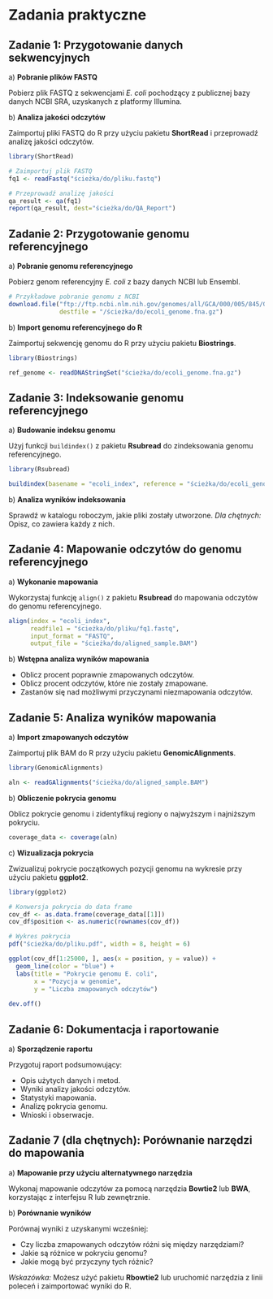 # Zadania praktyczne

## Zadanie 1: Przygotowanie danych sekwencyjnych

a) **Pobranie plików FASTQ**

Pobierz plik FASTQ z sekwencjami *E. coli* pochodzący z publicznej bazy danych NCBI SRA, uzyskanych z platformy Illumina.

b) **Analiza jakości odczytów**

Zaimportuj pliki FASTQ do R przy użyciu pakietu **ShortRead** i przeprowadź analizę jakości odczytów.

```R
library(ShortRead)

# Zaimportuj plik FASTQ
fq1 <- readFastq("ścieżka/do/pliku.fastq")

# Przeprowadź analizę jakości
qa_result <- qa(fq1)
report(qa_result, dest="ścieżka/do/QA_Report")
```

## Zadanie 2: Przygotowanie genomu referencyjnego

a) **Pobranie genomu referencyjnego**

Pobierz genom referencyjny *E. coli* z bazy danych NCBI lub Ensembl.

```R
# Przykładowe pobranie genomu z NCBI
download.file("ftp://ftp.ncbi.nlm.nih.gov/genomes/all/GCA/000/005/845/GCA_000005845.2_ASM584v2/GCA_000005845.2_ASM584v2_genomic.fna.gz",
              destfile = "/ścieżka/do/ecoli_genome.fna.gz")
```

b) **Import genomu referencyjnego do R**

Zaimportuj sekwencję genomu do R przy użyciu pakietu **Biostrings**.

```R
library(Biostrings)

ref_genome <- readDNAStringSet("ścieżka/do/ecoli_genome.fna.gz")
```

## Zadanie 3: Indeksowanie genomu referencyjnego

a) **Budowanie indeksu genomu**

Użyj funkcji `buildindex()` z pakietu **Rsubread** do zindeksowania genomu referencyjnego.

```R
library(Rsubread)

buildindex(basename = "ecoli_index", reference = "ścieżka/do/ecoli_genome.fna.gz")
```

b) **Analiza wyników indeksowania**

Sprawdź w katalogu roboczym, jakie pliki zostały utworzone. *Dla chętnych:* Opisz, co zawiera każdy z nich.

## Zadanie 4: Mapowanie odczytów do genomu referencyjnego

a) **Wykonanie mapowania**

Wykorzystaj funkcję `align()` z pakietu **Rsubread** do mapowania odczytów do genomu referencyjnego.

```R
align(index = "ecoli_index",
      readfile1 = "ścieżka/do/pliku/fq1.fastq",
      input_format = "FASTQ",
      output_file = "ścieżka/do/aligned_sample.BAM")
```

b) **Wstępna analiza wyników mapowania**

- Oblicz procent poprawnie zmapowanych odczytów.
- Oblicz procent odczytów, które nie zostały zmapowane.
- Zastanów się nad możliwymi przyczynami niezmapowania odczytów.

## Zadanie 5: Analiza wyników mapowania

a) **Import zmapowanych odczytów**

Zaimportuj plik BAM do R przy użyciu pakietu **GenomicAlignments**.

```R
library(GenomicAlignments)

aln <- readGAlignments("ścieżka/do/aligned_sample.BAM")
```

b) **Obliczenie pokrycia genomu**

Oblicz pokrycie genomu i zidentyfikuj regiony o najwyższym i najniższym pokryciu.

```R
coverage_data <- coverage(aln)
```

c) **Wizualizacja pokrycia**

Zwizualizuj pokrycie początkowych pozycji genomu na wykresie przy użyciu pakietu **ggplot2**.

```R
library(ggplot2)

# Konwersja pokrycia do data frame
cov_df <- as.data.frame(coverage_data[[1]])
cov_df$position <- as.numeric(rownames(cov_df))

# Wykres pokrycia
pdf("ścieżka/do/pliku.pdf", width = 8, height = 6)

ggplot(cov_df[1:25000, ], aes(x = position, y = value)) +
  geom_line(color = "blue") +
  labs(title = "Pokrycie genomu E. coli",
       x = "Pozycja w genomie",
       y = "Liczba zmapowanych odczytów")
       
dev.off()
```

## Zadanie 6: Dokumentacja i raportowanie

a) **Sporządzenie raportu**

Przygotuj raport podsumowujący:

- Opis użytych danych i metod.
- Wyniki analizy jakości odczytów.
- Statystyki mapowania.
- Analizę pokrycia genomu.
- Wnioski i obserwacje.

## Zadanie 7 (dla chętnych): Porównanie narzędzi do mapowania

a) **Mapowanie przy użyciu alternatywnego narzędzia**

Wykonaj mapowanie odczytów za pomocą narzędzia **Bowtie2** lub **BWA**, korzystając z interfejsu R lub zewnętrznie.

b) **Porównanie wyników**

Porównaj wyniki z uzyskanymi wcześniej:

- Czy liczba zmapowanych odczytów różni się między narzędziami?
- Jakie są różnice w pokryciu genomu?
- Jakie mogą być przyczyny tych różnic?

*Wskazówka:* Możesz użyć pakietu **Rbowtie2** lub uruchomić narzędzia z linii poleceń i zaimportować wyniki do R.

